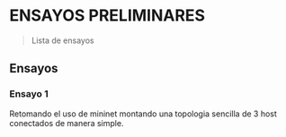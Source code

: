 # ENSAYOS PRELIMINARES

> Lista de ensayos 

## Ensayos

### Ensayo 1
Retomando el uso de mininet montando una topologia sencilla de 3 host conectados de manera simple.

